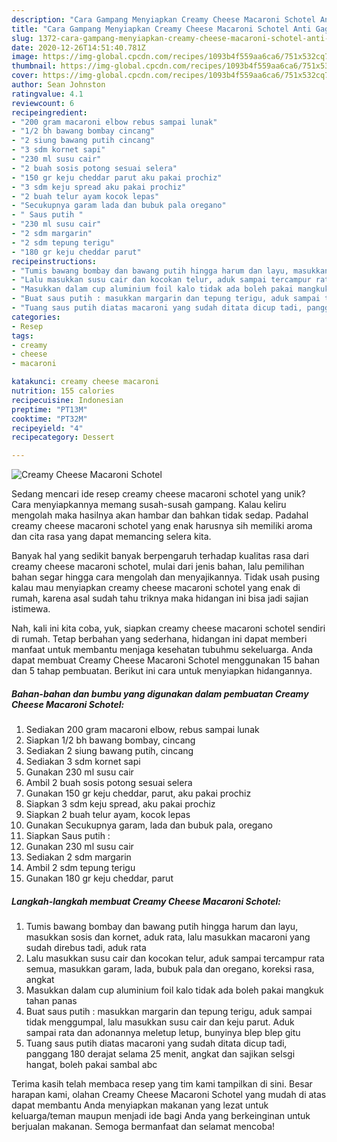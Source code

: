 ```yaml
---
description: "Cara Gampang Menyiapkan Creamy Cheese Macaroni Schotel Anti Gagal"
title: "Cara Gampang Menyiapkan Creamy Cheese Macaroni Schotel Anti Gagal"
slug: 1372-cara-gampang-menyiapkan-creamy-cheese-macaroni-schotel-anti-gagal
date: 2020-12-26T14:51:40.781Z
image: https://img-global.cpcdn.com/recipes/1093b4f559aa6ca6/751x532cq70/creamy-cheese-macaroni-schotel-foto-resep-utama.jpg
thumbnail: https://img-global.cpcdn.com/recipes/1093b4f559aa6ca6/751x532cq70/creamy-cheese-macaroni-schotel-foto-resep-utama.jpg
cover: https://img-global.cpcdn.com/recipes/1093b4f559aa6ca6/751x532cq70/creamy-cheese-macaroni-schotel-foto-resep-utama.jpg
author: Sean Johnston
ratingvalue: 4.1
reviewcount: 6
recipeingredient:
- "200 gram macaroni elbow rebus sampai lunak"
- "1/2 bh bawang bombay cincang"
- "2 siung bawang putih cincang"
- "3 sdm kornet sapi"
- "230 ml susu cair"
- "2 buah sosis potong sesuai selera"
- "150 gr keju cheddar parut aku pakai prochiz"
- "3 sdm keju spread aku pakai prochiz"
- "2 buah telur ayam kocok lepas"
- "Secukupnya garam lada dan bubuk pala oregano"
- " Saus putih "
- "230 ml susu cair"
- "2 sdm margarin"
- "2 sdm tepung terigu"
- "180 gr keju cheddar parut"
recipeinstructions:
- "Tumis bawang bombay dan bawang putih hingga harum dan layu, masukkan sosis dan kornet, aduk rata, lalu masukkan macaroni yang sudah direbus tadi, aduk rata"
- "Lalu masukkan susu cair dan kocokan telur, aduk sampai tercampur rata semua, masukkan garam, lada, bubuk pala dan oregano, koreksi rasa, angkat"
- "Masukkan dalam cup aluminium foil kalo tidak ada boleh pakai mangkuk tahan panas"
- "Buat saus putih : masukkan margarin dan tepung terigu, aduk sampai tidak menggumpal, lalu masukkan susu cair dan keju parut. Aduk sampai rata dan adonannya meletup letup, bunyinya blep blep gitu"
- "Tuang saus putih diatas macaroni yang sudah ditata dicup tadi, panggang 180 derajat selama 25 menit, angkat dan sajikan selsgi hangat, boleh pakai sambal abc"
categories:
- Resep
tags:
- creamy
- cheese
- macaroni

katakunci: creamy cheese macaroni 
nutrition: 155 calories
recipecuisine: Indonesian
preptime: "PT13M"
cooktime: "PT32M"
recipeyield: "4"
recipecategory: Dessert

---
```



![Creamy Cheese Macaroni Schotel](https://img-global.cpcdn.com/recipes/1093b4f559aa6ca6/751x532cq70/creamy-cheese-macaroni-schotel-foto-resep-utama.jpg)

Sedang mencari ide resep creamy cheese macaroni schotel yang unik? Cara menyiapkannya memang susah-susah gampang. Kalau keliru mengolah maka hasilnya akan hambar dan bahkan tidak sedap. Padahal creamy cheese macaroni schotel yang enak harusnya sih memiliki aroma dan cita rasa yang dapat memancing selera kita.



Banyak hal yang sedikit banyak berpengaruh terhadap kualitas rasa dari creamy cheese macaroni schotel, mulai dari jenis bahan, lalu pemilihan bahan segar hingga cara mengolah dan menyajikannya. Tidak usah pusing kalau mau menyiapkan creamy cheese macaroni schotel yang enak di rumah, karena asal sudah tahu triknya maka hidangan ini bisa jadi sajian istimewa.


Nah, kali ini kita coba, yuk, siapkan creamy cheese macaroni schotel sendiri di rumah. Tetap berbahan yang sederhana, hidangan ini dapat memberi manfaat untuk membantu menjaga kesehatan tubuhmu sekeluarga. Anda dapat membuat Creamy Cheese Macaroni Schotel menggunakan 15 bahan dan 5 tahap pembuatan. Berikut ini cara untuk menyiapkan hidangannya.

<!--inarticleads1-->

##### Bahan-bahan dan bumbu yang digunakan dalam pembuatan Creamy Cheese Macaroni Schotel:

1. Sediakan 200 gram macaroni elbow, rebus sampai lunak
1. Siapkan 1/2 bh bawang bombay, cincang
1. Sediakan 2 siung bawang putih, cincang
1. Sediakan 3 sdm kornet sapi
1. Gunakan 230 ml susu cair
1. Ambil 2 buah sosis potong sesuai selera
1. Gunakan 150 gr keju cheddar, parut, aku pakai prochiz
1. Siapkan 3 sdm keju spread, aku pakai prochiz
1. Siapkan 2 buah telur ayam, kocok lepas
1. Gunakan Secukupnya garam, lada dan bubuk pala, oregano
1. Siapkan  Saus putih :
1. Gunakan 230 ml susu cair
1. Sediakan 2 sdm margarin
1. Ambil 2 sdm tepung terigu
1. Gunakan 180 gr keju cheddar, parut




<!--inarticleads2-->

##### Langkah-langkah membuat Creamy Cheese Macaroni Schotel:

1. Tumis bawang bombay dan bawang putih hingga harum dan layu, masukkan sosis dan kornet, aduk rata, lalu masukkan macaroni yang sudah direbus tadi, aduk rata
1. Lalu masukkan susu cair dan kocokan telur, aduk sampai tercampur rata semua, masukkan garam, lada, bubuk pala dan oregano, koreksi rasa, angkat
1. Masukkan dalam cup aluminium foil kalo tidak ada boleh pakai mangkuk tahan panas
1. Buat saus putih : masukkan margarin dan tepung terigu, aduk sampai tidak menggumpal, lalu masukkan susu cair dan keju parut. Aduk sampai rata dan adonannya meletup letup, bunyinya blep blep gitu
1. Tuang saus putih diatas macaroni yang sudah ditata dicup tadi, panggang 180 derajat selama 25 menit, angkat dan sajikan selsgi hangat, boleh pakai sambal abc




Terima kasih telah membaca resep yang tim kami tampilkan di sini. Besar harapan kami, olahan Creamy Cheese Macaroni Schotel yang mudah di atas dapat membantu Anda menyiapkan makanan yang lezat untuk keluarga/teman maupun menjadi ide bagi Anda yang berkeinginan untuk berjualan makanan. Semoga bermanfaat dan selamat mencoba!
